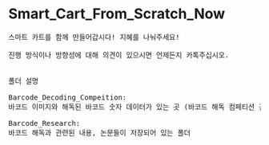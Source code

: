 # Smart_Cart_From_Scratch_Now
<pre>
스마트 카트를 함께 만들어갑시다! 지혜를 나눠주세요!

진행 방식이나 방향성에 대해 의견이 있으시면 언제든지 카톡주십시오.


폴더 설명

Barcode_Decoding_Compeition: 
바코드 이미지와 해독된 바코드 숫자 데이터가 있는 곳 (바코드 해독 컴페티션 관련 폴더!)

Barcode_Research:
바코드 해독과 관련된 내용, 논문들이 저장되어 있는 폴더

</pre>
